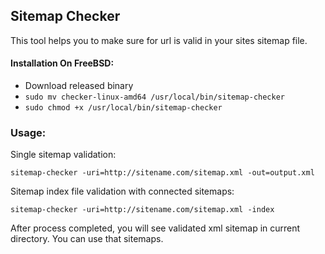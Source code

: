 ## Sitemap Checker

This tool helps you to make sure for url is valid in your sites sitemap file. 

#### Installation On FreeBSD:

- Download released binary
- `sudo mv checker-linux-amd64 /usr/local/bin/sitemap-checker`
- `sudo chmod +x /usr/local/bin/sitemap-checker`

### Usage: 

Single sitemap validation:

`sitemap-checker -uri=http://sitename.com/sitemap.xml -out=output.xml `

Sitemap index file validation with connected sitemaps:

`sitemap-checker -uri=http://sitename.com/sitemap.xml -index`

After process completed, you will see validated xml sitemap in current directory. You can use that sitemaps.
